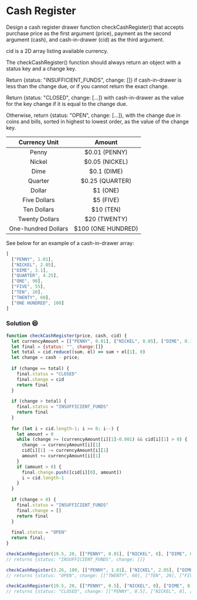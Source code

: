 # Cash Register

Design a cash register drawer function checkCashRegister() that accepts purchase price as the first argument (price), payment as the second argument (cash), and cash-in-drawer (cid) as the third argument.

cid is a 2D array listing available currency.

The checkCashRegister() function should always return an object with a status key and a change key.

Return {status: "INSUFFICIENT_FUNDS", change: []} if cash-in-drawer is less than the change due, or if you cannot return the exact change.

Return {status: "CLOSED", change: [...]} with cash-in-drawer as the value for the key change if it is equal to the change due.

Otherwise, return {status: "OPEN", change: [...]}, with the change due in coins and bills, sorted in highest to lowest order, as the value of the change key.

| Currency Unit       | Amount             |
| :-----------------: |:------------------:|
| Penny               | $0.01 (PENNY)      |
| Nickel              | $0.05 (NICKEL)     |
| Dime                | $0.1 (DIME)        |
| Quarter             | $0.25 (QUARTER)    |
| Dollar	      | $1 (ONE)           |
| Five Dollars        | $5 (FIVE)          |
| Ten Dollars	      | $10 (TEN)          |
| Twenty Dollars      | $20 (TWENTY)       |
| One-hundred Dollars | $100 (ONE HUNDRED) |

	
See below for an example of a cash-in-drawer array:

```javascript
[
  ["PENNY", 1.01],
  ["NICKEL", 2.05],
  ["DIME", 3.1],
  ["QUARTER", 4.25],
  ["ONE", 90],
  ["FIVE", 55],
  ["TEN", 20],
  ["TWENTY", 60],
  ["ONE HUNDRED", 100]
]
```

### Solution :smile:

```javascript
function checkCashRegister(price, cash, cid) {
  let currencyAmount = [["PENNY", 0.01], ["NICKEL", 0.05], ["DIME", 0.1], ["QUARTER", 0.25], ["ONE", 1], ["FIVE", 5], ["TEN", 10], ["TWENTY", 20], ["ONE HUNDRED", 100]]
  let final = {status: "", change:[]}
  let total = cid.reduce((sum, el) => sum + el[1], 0)
  let change = cash - price;
  
  if (change == total) {
    final.status = "CLOSED"
    final.change = cid
    return final
  }
  
  if (change > total) {
    final.status = "INSUFFICIENT_FUNDS"
    return final
  }
  
  for (let i = cid.length-1; i >= 0; i--) {
    let amount = 0
    while (change >= (currencyAmount[i][1]-0.001) && cid[i][1] > 0) {
      change -= currencyAmount[i][1]
      cid[i][1] -= currencyAmount[i][1]
      amount += currencyAmount[i][1]
    }
    if (amount > 0) {
      final.change.push([cid[i][0], amount])
      i = cid.length-1
    }
  }
  
  if (change > 0) {
    final.status = "INSUFFICIENT_FUNDS"
    final.change = []
    return final
  }
  
  final.status = "OPEN"
  return final;
}

checkCashRegister(19.5, 20, [["PENNY", 0.01], ["NICKEL", 0], ["DIME", 0], ["QUARTER", 0], ["ONE", 1], ["FIVE", 0], ["TEN", 0], ["TWENTY", 0], ["ONE HUNDRED", 0]]); 
// returns {status: "INSUFFICIENT_FUNDS", change: []}

checkCashRegister(3.26, 100, [["PENNY", 1.01], ["NICKEL", 2.05], ["DIME", 3.1], ["QUARTER", 4.25], ["ONE", 90], ["FIVE", 55], ["TEN", 20], ["TWENTY", 60], ["ONE HUNDRED", 100]]) 
// returns {status: "OPEN", change: [["TWENTY", 60], ["TEN", 20], ["FIVE", 15], ["ONE", 1], ["QUARTER", 0.5], ["DIME", 0.2], ["PENNY", 0.04]]}

checkCashRegister(19.5, 20, [["PENNY", 0.5], ["NICKEL", 0], ["DIME", 0], ["QUARTER", 0], ["ONE", 0], ["FIVE", 0], ["TEN", 0], ["TWENTY", 0], ["ONE HUNDRED", 0]]) 
// returns {status: "CLOSED", change: [["PENNY", 0.5], ["NICKEL", 0], ["DIME", 0], ["QUARTER", 0], ["ONE", 0], ["FIVE", 0], ["TEN", 0], ["TWENTY", 0], ["ONE HUNDRED", 0]]}
```
